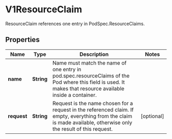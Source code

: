 

# V1ResourceClaim

ResourceClaim references one entry in PodSpec.ResourceClaims.
## Properties

Name | Type | Description | Notes
------------ | ------------- | ------------- | -------------
**name** | **String** | Name must match the name of one entry in pod.spec.resourceClaims of the Pod where this field is used. It makes that resource available inside a container. | 
**request** | **String** | Request is the name chosen for a request in the referenced claim. If empty, everything from the claim is made available, otherwise only the result of this request. |  [optional]



